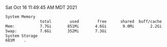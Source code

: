 Sat Oct 16 11:49:45 AM MDT 2021
```bash
System Memory
               total        used        free      shared  buff/cache   available
Mem:           7.7Gi       851Mi       4.6Gi       9.0Mi       2.2Gi       6.5Gi
Swap:          7.6Gi       352Mi       7.3Gi
System Storage
681M	.
```
